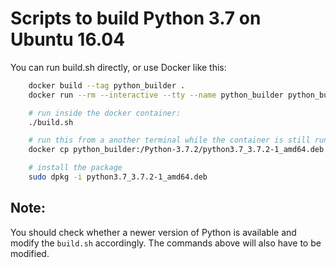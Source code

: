 Scripts to build Python 3.7 on Ubuntu 16.04
===========================================

You can run build.sh directly, or use Docker like this:

```bash
    docker build --tag python_builder .
    docker run --rm --interactive --tty --name python_builder python_builder

    # run inside the docker container:
    ./build.sh

    # run this from a another terminal while the container is still running:
    docker cp python_builder:/Python-3.7.2/python3.7_3.7.2-1_amd64.deb .

    # install the package
    sudo dpkg -i python3.7_3.7.2-1_amd64.deb
```

Note:
-----

You should check whether a newer version of Python is available and modify the
`build.sh` accordingly. The commands above will also have to be modified.
